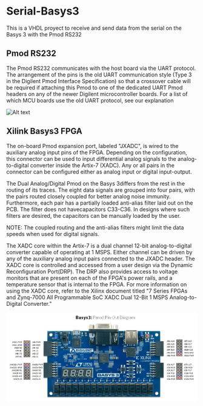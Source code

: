 # Serial-Basys3
This is a VHDL proyect to receive and send data from the serial on the Basys 3 with the Pmod RS232

## Pmod RS232

The Pmod RS232 communicates with the host board via the UART protocol. The arrangement of the pins is the old UART communication style (Type 3 in the Digilent Pmod Interface Specification) so that a crossover cable will be required if attaching this Pmod to one of the dedicated UART Pmod headers on any of the newer Digilent microcontroller boards. For a list of which MCU boards use the old UART protocol, see our explanation

![Alt text](https://reference.digilentinc.com/_media/pmod/pmod/rs232/temp2.png "Pmod RS232")

## Xilink Basys3 FPGA
The on-board Pmod expansion port, labeled "JXADC", is wired to the auxiliary analog input pins of the FPGA. Depending on the configuration, this connector can be used to input differential analog signals to the analog-to-digital converter inside the Artix-7 (XADC). Any or all pairs in the connector can be configured either as analog input or digital input-output. 

The Dual Analog/Digital Pmod on the Basys 3differs from the rest in the routing of its traces. The eight data signals are grouped into four pairs, with the pairs routed closely coupled for better analog noise immunity. Furthermore, each pair has a partially loaded anti-alias filter laid out on the PCB. The filter does not havecapacitors C33-C36. In designs where such filters are desired, the capacitors can be manually loaded by the user.

NOTE: The coupled routing and the anti-alias filters might limit the data speeds when used for digital signals.

The XADC core within the Artix-7 is a dual channel 12-bit analog-to-digital converter capable of operating at 1 MSPS. Either channel can be driven by any of the auxiliary analog input pairs connected to the JXADC header. The XADC core is controlled and accessed from a user design via the Dynamic Reconfiguration Port(DRP). The DRP also provides access to voltage monitors that are present on each of the FPGA's power rails, and a temperature sensor that is internal to the FPGA. For more information on using the XADC core, refer to the Xilinx document titled "7 Series FPGAs and Zynq-7000 All Programmable SoC XADC Dual 12-Bit 1 MSPS Analog-to-Digital Converter."

![Alt text](/img/Basys3-pinout.png?raw=true "Basys3 Pin-Out")
